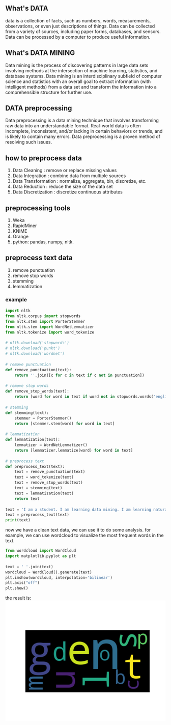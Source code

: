 ## What's DATA
data is a collection of facts, such as numbers, words, measurements, observations, or even just descriptions of things. Data can be collected from a variety of sources, including paper forms, databases, and sensors. Data can be processed by a computer to produce useful information.

## What's DATA MINING
Data mining is the process of discovering patterns in large data sets involving methods at the intersection of machine learning, statistics, and database systems. Data mining is an interdisciplinary subfield of computer science and statistics with an overall goal to extract information (with intelligent methods) from a data set and transform the information into a comprehensible structure for further use.

## DATA preprocessing
Data preprocessing is a data mining technique that involves transforming raw data into an understandable format. Real-world data is often incomplete, inconsistent, and/or lacking in certain behaviors or trends, and is likely to contain many errors. Data preprocessing is a proven method of resolving such issues.

## how to preprocess data
1. Data Cleaning : remove or replace missing values
2. Data Integration : combine data from multiple sources
3. Data Transformation : normalize, aggregate, bin, discretize, etc.
4. Data Reduction : reduce the size of the data set
5. Data Discretization : discretize continuous attributes

## preprocessing tools
1. Weka
2. RapidMiner
3. KNIME
4. Orange
5. python: pandas, numpy, nltk.

## preprocess text data
1. remove punctuation
2. remove stop words
3. stemming
4. lemmatization

### example
```python
import nltk
from nltk.corpus import stopwords
from nltk.stem import PorterStemmer
from nltk.stem import WordNetLemmatizer
from nltk.tokenize import word_tokenize

# nltk.download('stopwords')
# nltk.download('punkt')
# nltk.download('wordnet')

# remove punctuation
def remove_punctuation(text):
    return ''.join([c for c in text if c not in punctuation])

# remove stop words
def remove_stop_words(text):
    return [word for word in text if word not in stopwords.words('english')]

# stemming
def stemming(text):
    stemmer = PorterStemmer()
    return [stemmer.stem(word) for word in text]

# lemmatization
def lemmatization(text):
    lemmatizer = WordNetLemmatizer()
    return [lemmatizer.lemmatize(word) for word in text]

# preprocess text
def preprocess_text(text):
    text = remove_punctuation(text)
    text = word_tokenize(text)
    text = remove_stop_words(text)
    text = stemming(text)
    text = lemmatization(text)
    return text

text = 'I am a student. I am learning data mining. I am learning natural language processing.'
text = preprocess_text(text)
print(text)
```

now we have a clean text data, we can use it to do some analysis. for example, we can use wordcloud to visualize the most frequent words in the text.

```python
from wordcloud import WordCloud
import matplotlib.pyplot as plt

text = ' '.join(text)
wordcloud = WordCloud().generate(text)
plt.imshow(wordcloud, interpolation='bilinear')
plt.axis("off")
plt.show()
```
the result is:
![](Figure_1.png)